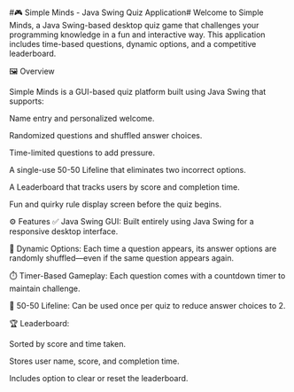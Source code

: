 #🎮 Simple Minds - Java Swing Quiz Application#
Welcome to Simple Minds, a Java Swing-based desktop quiz game that challenges your programming knowledge in a fun and interactive way. This application includes time-based questions, dynamic options, and a competitive leaderboard.

🖼️ Overview

Simple Minds is a GUI-based quiz platform built using Java Swing that supports:

Name entry and personalized welcome.

Randomized questions and shuffled answer choices.

Time-limited questions to add pressure.

A single-use 50-50 Lifeline that eliminates two incorrect options.

A Leaderboard that tracks users by score and completion time.

Fun and quirky rule display screen before the quiz begins.

⚙️ Features
✅ Java Swing GUI: Built entirely using Java Swing for a responsive desktop interface.

🔁 Dynamic Options: Each time a question appears, its answer options are randomly shuffled—even if the same question appears again.

⏱️ Timer-Based Gameplay: Each question comes with a countdown timer to maintain challenge.

🧠 50-50 Lifeline: Can be used once per quiz to reduce answer choices to 2.

🏆 Leaderboard:

Sorted by score and time taken.

Stores user name, score, and completion time.

Includes option to clear or reset the leaderboard.
